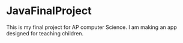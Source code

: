 # JavaFinalProject
This is my final project for AP computer Science. I am making an app designed for teaching children.

